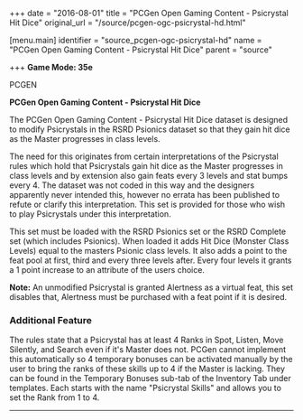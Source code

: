 +++
date = "2016-08-01"
title = "PCGen Open Gaming Content - Psicrystal Hit Dice"
original_url = "/source/pcgen-ogc-psicrystal-hd.html"

[menu.main]
    identifier = "source_pcgen-ogc-psicrystal-hd"
    name = "PCGen Open Gaming Content - Psicrystal Hit Dice"
    parent = "source"
    
+++
**Game Mode: 35e**

PCGEN

**PCGen Open Gaming Content - Psicrystal Hit Dice**

The PCGen Open Gaming Content - Psicrystal Hit Dice dataset is designed
to modify Psicrystals in the RSRD Psionics dataset so that they gain hit
dice as the Master progresses in class levels.

The need for this originates from certain interpretations of the
Psicrystal rules which hold that Psicrystals gain hit dice as the Master
progresses in class levels and by extension also gain feats every 3
levels and stat bumps every 4. The dataset was not coded in this way and
the designers apparently never intended this, however no errata has been
published to refute or clarify this interpretation. This set is provided
for those who wish to play Psicrystals under this interpretation.

This set must be loaded with the RSRD Psionics set or the RSRD Complete
set (which includes Psionics). When loaded it adds Hit Dice (Monster
Class Levels) equal to the masters Psionic class levels. It also adds a
point to the feat pool at first, third and every three levels after.
Every four levels it grants a 1 point increase to an attribute of the
users choice.

**Note:** An unmodified Psicrystal is granted Alertness as a virtual
feat, this set disables that, Alertness must be purchased with a feat
point if it is desired.

### Additional Feature

The rules state that a Psicrystal has at least 4 Ranks in Spot, Listen,
Move Silently, and Search even if it's Master does not. PCGen cannot
implement this automatically so 4 temporary bonuses can be activated
manually by the user to bring the ranks of these skills up to 4 if the
Master is lacking. They can be found in the Temporary Bonuses sub-tab of
the Inventory Tab under templates. Each starts with the name "Psicrystal
Skills" and allows you to set the Rank from 1 to 4.

------------------------------------------------------------------------



